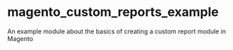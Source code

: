 magento_custom_reports_example
==============================

An example module about the basics of creating a custom report module in Magento